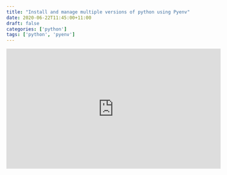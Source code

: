```yaml
---
title: "Install and manage multiple versions of python using Pyenv"
date: 2020-06-22T11:45:00+11:00
draft: false
categories: ['python']
tags: ['python', 'pyenv']
---
```


<iframe width="560" height="315" src="https://www.youtube.com/embed/JyimhcbZ-8w" frameborder="0" allow="accelerometer; autoplay; encrypted-media; gyroscope; picture-in-picture" allowfullscreen></iframe>
